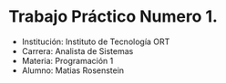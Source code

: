 # Trabajo Práctico Numero 1.
* Institución: Instituto de Tecnología ORT  
* Carrera: Analista de Sistemas  
* Materia: Programación 1  
* Alumno: Matias Rosenstein
